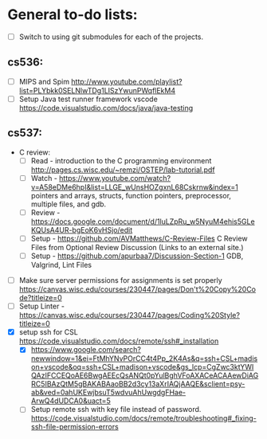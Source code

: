 # General to-do lists: 
- [ ] Switch to using git submodules for each of the projects.

## cs536: 
- [ ] MIPS and Spim http://www.youtube.com/playlist?list=PLYbkk0SELNlwTDg1LISzYwunPWqflEkM4
- [ ] Setup Java test runner framework vscode https://code.visualstudio.com/docs/java/java-testing

## cs537: 
- C review: 
  - [ ] Read - introduction to the C programming environment http://pages.cs.wisc.edu/~remzi/OSTEP/lab-tutorial.pdf
  - [ ] Watch - https://www.youtube.com/watch?v=A58eDMe6hpI&list=LLGE_wUnsHOZgxnL68Cskrnw&index=1 pointers and arrays, structs, function pointers, preprocessor, multiple files, and gdb.
  - [ ] Review - https://docs.google.com/document/d/1luLZpRu_w5NyuM4ehis5GLeKQUsA4UR-bgEoK6vHSjo/edit
  - [ ] Setup - https://github.com/AVMatthews/C-Review-Files C Review Files from Optional Review Discussion (Links to an external site.)
  - [ ] Setup - https://github.com/apurbaa7/Discussion-Section-1  GDB, Valgrind, Lint Files
- [ ] Make sure server permissions for assignments is set properly https://canvas.wisc.edu/courses/230447/pages/Don't%20Copy%20Code?titleize=0
- [ ] Setup Linter - https://canvas.wisc.edu/courses/230447/pages/Coding%20Style?titleize=0
- [x] setup ssh for CSL https://code.visualstudio.com/docs/remote/ssh#_installation
  - [x] https://www.google.com/search?newwindow=1&ei=FtMhYNvPOrCC4t4Pp_2K4As&q=ssh+CSL+madison+vscode&oq=ssh+CSL+madison+vscode&gs_lcp=CgZwc3ktYWIQAzIFCCEQoAE6BwgAEEcQsANQt0pYulBghVFoAXACeACAAewDiAGRC5IBAzQtM5gBAKABAaoBB2d3cy13aXrIAQjAAQE&sclient=psy-ab&ved=0ahUKEwjbsuT5wdvuAhUwgdgFHae-ArwQ4dUDCA0&uact=5
  - [ ] Setup remote ssh with key file instead of password. https://code.visualstudio.com/docs/remote/troubleshooting#_fixing-ssh-file-permission-errors

